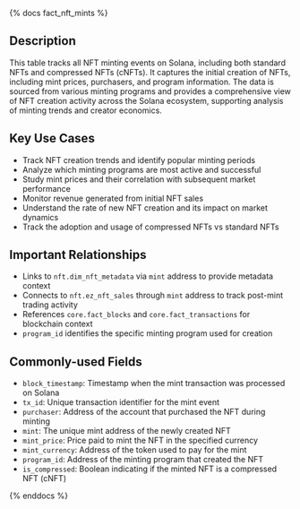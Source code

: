 {% docs fact_nft_mints %}

## Description
This table tracks all NFT minting events on Solana, including both standard NFTs and compressed NFTs (cNFTs). It captures the initial creation of NFTs, including mint prices, purchasers, and program information. The data is sourced from various minting programs and provides a comprehensive view of NFT creation activity across the Solana ecosystem, supporting analysis of minting trends and creator economics.

## Key Use Cases
- Track NFT creation trends and identify popular minting periods
- Analyze which minting programs are most active and successful
- Study mint prices and their correlation with subsequent market performance
- Monitor revenue generated from initial NFT sales
- Understand the rate of new NFT creation and its impact on market dynamics
- Track the adoption and usage of compressed NFTs vs standard NFTs

## Important Relationships
- Links to `nft.dim_nft_metadata` via `mint` address to provide metadata context
- Connects to `nft.ez_nft_sales` through `mint` address to track post-mint trading activity
- References `core.fact_blocks` and `core.fact_transactions` for blockchain context
- `program_id` identifies the specific minting program used for creation

## Commonly-used Fields
- `block_timestamp`: Timestamp when the mint transaction was processed on Solana
- `tx_id`: Unique transaction identifier for the mint event
- `purchaser`: Address of the account that purchased the NFT during minting
- `mint`: The unique mint address of the newly created NFT
- `mint_price`: Price paid to mint the NFT in the specified currency
- `mint_currency`: Address of the token used to pay for the mint
- `program_id`: Address of the minting program that created the NFT
- `is_compressed`: Boolean indicating if the minted NFT is a compressed NFT (cNFT)

{% enddocs %}